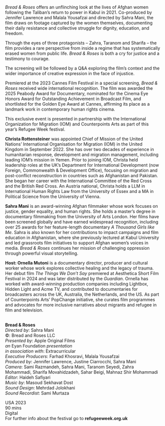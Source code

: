 
_Bread & Roses_ offers an unflinching look at the lives of Afghan women following the Taliban’s return to power in Kabul in 2021. Co-produced by Jennifer Lawrence and Malala Yousafzai and directed by Sahra Mani, the film draws on footage captured by the women themselves, documenting their daily resistance and collective struggle for dignity, education, and freedom.

Through the eyes of three protagonists – Zahra, Taranom and Sharifa – the film provides a rare perspective from inside a regime that has systematically erased women from public life. _Bread & Roses_ is both a cry for justice and a testimony to courage.

The screening will be followed by a Q&A exploring the film’s context and the wider importance of creative expression in the face of injustice.

Premiered at the 2023 Cannes Film Festival in a special screening, _Bread & Roses_ received wide international recognition. The film was awarded the 2025 Peabody Award for Documentary, nominated for the Cinema Eye Honors Award for Outstanding Achievement in Broadcast Film, and shortlisted for the Golden Eye Award at Cannes, affirming its place as a landmark work in contemporary human rights cinema.

This exclusive event is presented in partnership with the International Organization for Migration (IOM) and Counterpoints Arts as part of this year’s Refugee Week festival.
<br>

**Christa Rottensteiner** was appointed Chief of Mission of the United Nations’ International Organisation for Migration (IOM) in the United Kingdom in September 2022. She has over two decades of experience in humanitarian response, development and migration management, including leading IOM’s mission in Yemen. Prior to joining IOM, Christa held leadership roles at the UK’s Department for International Development (now Foreign, Commonwealth & Development Office), focusing on migration and post-conflict reconstruction in countries such as Afghanistan and Pakistan. She began her career with the International Committee of the Red Cross and the British Red Cross. An Austria national, Christa holds a LLM in International Human Rights Law from the University of Essex and a MA in Political Science from the University of Vienna.

**Sahra Mani**  is an award-winning Afghan filmmaker whose work focuses on justice, gender equality, and human rights. She holds a master’s degree in documentary filmmaking from the University of Arts London. Her films have been screened globally and have earned widespread recognition, including over 25 awards for her feature-length documentary _A Thousand Girls like Me_. Sahra is also known for her contributions to impact campaigns and film education in Afghanistan, where she previously lectured at Kabul University and led grassroots film initiatives to support Afghan women’s voices in media. _Bread & Roses_ continues her mission of challenging oppression through powerful visual storytelling.

**Host: Ornella Mutoni**  is a documentary director, producer and cultural worker whose work explores collective healing and the legacy of trauma. Her debut film _The Things We Don’t Say_ premiered at Aesthetica Short Film Festival in 2024 and was later distributed by the _Guardian_. Ornella has worked with award-winning production companies including Lightbox, Hidden Light and Acme TV, and contributed to documentaries for broadcasters across the UK, Australia, the Netherlands, and the US. As part of Counterpoints Arts’ PopChange initiative, she curates film programmes and advocates for more inclusive narratives about migrants and refugee in film and television.
<br><br>

**Bread & Roses**  
_Directed by_: Sahra Mani  
©: Bread and Roses LLC  
_Presented by_: Apple Original Films  
_an_ Eyan Foundation _presentation_  
_in association with_: Extracurricular  
_Executive Producers_: Farhad Khosravi,  Malala Yousafzai  
_Produced by_: Jennifer Lawrence,  Justine Ciarrocchi, Sahra Mani  
_Camera_: Sami Razmandeh, Sahra Mani,  Taranom Seyedi, Zahra Mohammadi, Sharifa Movahidzadeh, Sahar Beigi,  Mahnaz Shir Mohammadi  
_Editor_: Haideh Safiyari  
_Music by_: Masoud Sekhavat Dost  
_Sound Design_: Mehrdad Jolokhani  
_Sound Recordist_: Sami Murtaza

USA 2023  
90 mins  
Digital
<br>
For further info about the festival go to **refugeeweek.org.uk**
<br><br>
<!--stackedit_data:
eyJoaXN0b3J5IjpbNDg3ODg5NDk0XX0=
-->